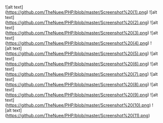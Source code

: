 
![alt text] (https://github.com/TheNuee/PHP/blob/master/Screenshot%20(1).png)
![alt text] (https://github.com/TheNuee/PHP/blob/master/Screenshot%20(2).png)
![alt text] (https://github.com/TheNuee/PHP/blob/master/Screenshot%20(3).png)
![alt text] (https://github.com/TheNuee/PHP/blob/master/Screenshot%20(4).png)
![alt text] (https://github.com/TheNuee/PHP/blob/master/Screenshot%20(5).png)
![alt text] (https://github.com/TheNuee/PHP/blob/master/Screenshot%20(6).png)
![alt text] (https://github.com/TheNuee/PHP/blob/master/Screenshot%20(7).png)
![alt text] (https://github.com/TheNuee/PHP/blob/master/Screenshot%20(8).png)
![alt text] (https://github.com/TheNuee/PHP/blob/master/Screenshot%20(9).png)
![alt text] (https://github.com/TheNuee/PHP/blob/master/Screenshot%20(10).png)
![alt text] (https://github.com/TheNuee/PHP/blob/master/Screenshot%20(11).png)
